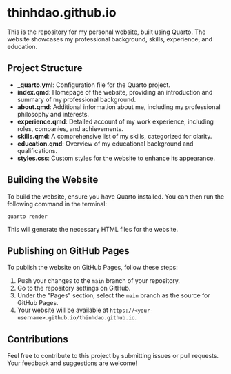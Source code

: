 # thinhdao.github.io

This is the repository for my personal website, built using Quarto. The website showcases my professional background, skills, experience, and education.

## Project Structure

- **_quarto.yml**: Configuration file for the Quarto project.
- **index.qmd**: Homepage of the website, providing an introduction and summary of my professional background.
- **about.qmd**: Additional information about me, including my professional philosophy and interests.
- **experience.qmd**: Detailed account of my work experience, including roles, companies, and achievements.
- **skills.qmd**: A comprehensive list of my skills, categorized for clarity.
- **education.qmd**: Overview of my educational background and qualifications.
- **styles.css**: Custom styles for the website to enhance its appearance.

## Building the Website

To build the website, ensure you have Quarto installed. You can then run the following command in the terminal:

```
quarto render
```

This will generate the necessary HTML files for the website.

## Publishing on GitHub Pages

To publish the website on GitHub Pages, follow these steps:

1. Push your changes to the `main` branch of your repository.
2. Go to the repository settings on GitHub.
3. Under the "Pages" section, select the `main` branch as the source for GitHub Pages.
4. Your website will be available at `https://<your-username>.github.io/thinhdao.github.io`.

## Contributions

Feel free to contribute to this project by submitting issues or pull requests. Your feedback and suggestions are welcome!